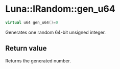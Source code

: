 # Luna::IRandom::gen_u64

```c++
virtual u64 gen_u64()=0
```

Generates one random 64-bit unsigned integer. 



## Return value
Returns the generated number. 

